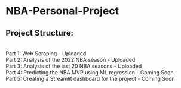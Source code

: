 # NBA-Personal-Project

## Project Structure: 
<br>
Part 1: Web Scraping - Uploaded
<br>
Part 2: Analysis of the 2022 NBA season - Uploaded
<br>
Part 3: Analysis of the last 20 NBA seasons - Uploaded
<br>
Part 4: Predicting the NBA MVP using ML regression - Coming Soon 
<br>
Part 5: Creating a Streamlit dashboard for the project - Coming Soon 







